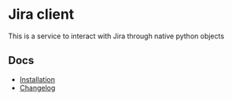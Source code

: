 # Jira client

This is a service to interact with Jira through native python objects

## Docs

* [Installation](docs/INSTALL.md)
* [Changelog](docs/CHANGELOG.md)
